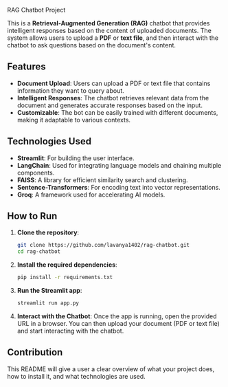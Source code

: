 RAG Chatbot Project

This is a **Retrieval-Augmented Generation (RAG)** chatbot that provides intelligent responses based on the content of uploaded documents. The system allows users to upload a **PDF** or **text file**, and then interact with the chatbot to ask questions based on the document's content.

## Features

- **Document Upload**: Users can upload a PDF or text file that contains information they want to query about.
- **Intelligent Responses**: The chatbot retrieves relevant data from the document and generates accurate responses based on the input.
- **Customizable**: The bot can be easily trained with different documents, making it adaptable to various contexts.

## Technologies Used

- **Streamlit**: For building the user interface.
- **LangChain**: Used for integrating language models and chaining multiple components.
- **FAISS**: A library for efficient similarity search and clustering.
- **Sentence-Transformers**: For encoding text into vector representations.
- **Groq**: A framework used for accelerating AI models.

## How to Run

1. **Clone the repository**:
   ```bash
   git clone https://github.com/lavanya1402/rag-chatbot.git
   cd rag-chatbot
   ```

2. **Install the required dependencies**:
   ```bash
   pip install -r requirements.txt
   ```

3. **Run the Streamlit app**:
   ```bash
   streamlit run app.py
   ```

4. **Interact with the Chatbot**:
   Once the app is running, open the provided URL in a browser. You can then upload your document (PDF or text file) and start interacting with the chatbot.

## Contribution


This README will give a user a clear overview of what your project does, how to install it, and what technologies are used.
